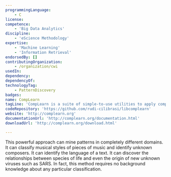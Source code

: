 ```yaml
---
programmingLanguage:
    - C
license:
competence:
    - 'Big Data Analytics'
discipline:
    - 'eScience Methodology'
expertise:
    - 'Machine Learning'
    - 'Information Retrieval'
endorsedBy: []
contributingOrganization:
    - /organization/cwi
usedIn:    
dependency:    
dependencyOf:
technologyTag:
    - PatternDiscovery
badges:
name: CompLearn
tagLine: 'CompLearn is a suite of simple-to-use utilities to apply compression techniques on discovering and learning patterns.'
codeRepository: 'https://github.com/rudi-cilibrasi/libcomplearn'
website: 'http://complearn.org'
documentationUrl: 'http://complearn.org/documentation.html'
downloadUrl: 'http://complearn.org/download.html'

---
```

This powerful approach can mine patterns in completely different domains. It can classify musical styles of pieces of music and identify unknown composers. It can identify the language of a text. It can discover the relationships between species of life and even the origin of new unknown viruses such as SARS. In fact, this method requires no background knowledge about any particular classification.
                        

